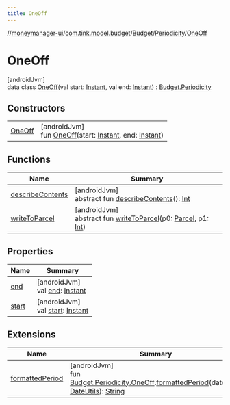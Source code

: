 ```yaml
---
title: OneOff
---
```

//[moneymanager-ui](../../../../../index.html)/[com.tink.model.budget](../../../index.html)/[Budget](../../index.html)/[Periodicity](../index.html)/[OneOff](index.html)



# OneOff



[androidJvm]\
data class [OneOff](index.html)(val start: [Instant](https://developer.android.com/reference/kotlin/java/time/Instant.html), val end: [Instant](https://developer.android.com/reference/kotlin/java/time/Instant.html)) : [Budget.Periodicity](../index.html)



## Constructors


| | |
|---|---|
| [OneOff](-one-off.html) | [androidJvm]<br>fun [OneOff](-one-off.html)(start: [Instant](https://developer.android.com/reference/kotlin/java/time/Instant.html), end: [Instant](https://developer.android.com/reference/kotlin/java/time/Instant.html)) |


## Functions


| Name | Summary |
|---|---|
| [describeContents](../../../../com.tink.service.provider/-provider-filter/index.html#-1578325224%2FFunctions%2F1000845458) | [androidJvm]<br>abstract fun [describeContents](../../../../com.tink.service.provider/-provider-filter/index.html#-1578325224%2FFunctions%2F1000845458)(): [Int](https://kotlinlang.org/api/latest/jvm/stdlib/kotlin/-int/index.html) |
| [writeToParcel](../../../../com.tink.service.provider/-provider-filter/index.html#-1754457655%2FFunctions%2F1000845458) | [androidJvm]<br>abstract fun [writeToParcel](../../../../com.tink.service.provider/-provider-filter/index.html#-1754457655%2FFunctions%2F1000845458)(p0: [Parcel](https://developer.android.com/reference/kotlin/android/os/Parcel.html), p1: [Int](https://kotlinlang.org/api/latest/jvm/stdlib/kotlin/-int/index.html)) |


## Properties


| Name | Summary |
|---|---|
| [end](end.html) | [androidJvm]<br>val [end](end.html): [Instant](https://developer.android.com/reference/kotlin/java/time/Instant.html) |
| [start](start.html) | [androidJvm]<br>val [start](start.html): [Instant](https://developer.android.com/reference/kotlin/java/time/Instant.html) |


## Extensions


| Name | Summary |
|---|---|
| [formattedPeriod](../../../../com.tink.moneymanagerui.extensions/formatted-period.html) | [androidJvm]<br>fun [Budget.Periodicity.OneOff](index.html).[formattedPeriod](../../../../com.tink.moneymanagerui.extensions/formatted-period.html)(dateUtils: [DateUtils](../../../../se.tink.utils/-date-utils/index.html)): [String](https://kotlinlang.org/api/latest/jvm/stdlib/kotlin/-string/index.html) |

